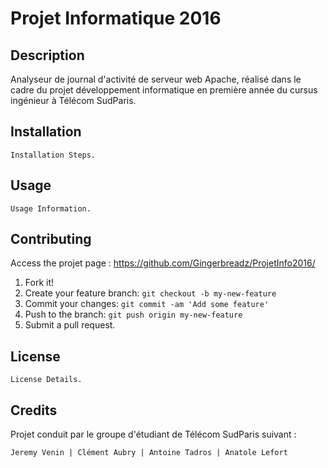 # Projet Informatique 2016
## Description
Analyseur de journal d'activité de serveur web Apache, réalisé dans le cadre du projet développement informatique en première année du cursus ingénieur à Télécom SudParis.

## Installation

	Installation Steps.

## Usage

	Usage Information.

## Contributing
Access the projet page : https://github.com/Gingerbreadz/ProjetInfo2016/

1. Fork it!
2. Create your feature branch: `git checkout -b my-new-feature`
3. Commit your changes: `git commit -am 'Add some feature'`
4. Push to the branch: `git push origin my-new-feature`
5. Submit a pull request.

## License

	License Details.
	
## Credits
Projet conduit par le groupe d'étudiant de Télécom SudParis suivant : 

	Jeremy Venin | Clément Aubry | Antoine Tadros | Anatole Lefort

